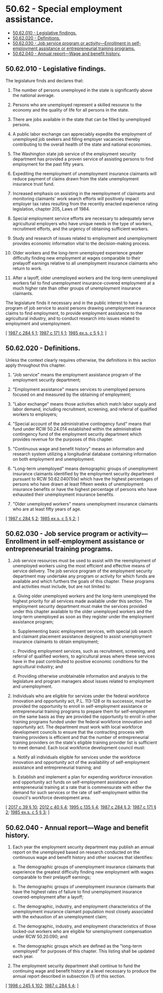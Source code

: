 # 50.62 - Special employment assistance.
* [50.62.010 - Legislative findings.](#5062010---legislative-findings)
* [50.62.020 - Definitions.](#5062020---definitions)
* [50.62.030 - Job service program or activity—Enrollment in self-employment assistance or entrepreneurial training programs.](#5062030---job-service-program-or-activityenrollment-in-self-employment-assistance-or-entrepreneurial-training-programs)
* [50.62.040 - Annual report—Wage and benefit history.](#5062040---annual-reportwage-and-benefit-history)
## 50.62.010 - Legislative findings.
The legislature finds and declares that:

1. The number of persons unemployed in the state is significantly above the national average.

2. Persons who are unemployed represent a skilled resource to the economy and the quality of life for all persons in the state.

3. There are jobs available in the state that can be filled by unemployed persons.

4. A public labor exchange can appreciably expedite the employment of unemployed job seekers and filling employer vacancies thereby contributing to the overall health of the state and national economies.

5. The Washington state job service of the employment security department has provided a proven service of assisting persons to find employment for the past fifty years.

6. Expediting the reemployment of unemployment insurance claimants will reduce payment of claims drawn from the state unemployment insurance trust fund.

7. Increased emphasis on assisting in the reemployment of claimants and monitoring claimants' work search efforts will positively impact employer tax rates resulting from the recently enacted experience rating legislation, chapter 205, Laws of 1984.

8. Special employment service efforts are necessary to adequately serve agricultural employers who have unique needs in the type of workers, recruitment efforts, and the urgency of obtaining sufficient workers.

9. Study and research of issues related to employment and unemployment provides economic information vital to the decision-making process.

10. Older workers and the long-term unemployed experience greater difficulty finding new employment at wages comparable to their prelayoff earnings relative to all unemployment insurance claimants who return to work.

11. After a layoff, older unemployed workers and the long-term unemployed workers fail to find unemployment insurance-covered employment at a much higher rate than other groups of unemployment insurance claimants.

The legislature finds it necessary and in the public interest to have a program of job service to assist persons drawing unemployment insurance claims to find employment, to provide employment assistance to the agricultural industry, and to conduct research into issues related to employment and unemployment.

\[ [1987 c 284 § 1](http://leg.wa.gov/CodeReviser/documents/sessionlaw/1987c284.pdf?cite=1987%20c%20284%20§%201); [1987 c 171 § 1](http://leg.wa.gov/CodeReviser/documents/sessionlaw/1987c171.pdf?cite=1987%20c%20171%20§%201); [1985 ex.s. c 5 § 1](http://leg.wa.gov/CodeReviser/documents/sessionlaw/1985ex1c5.pdf?cite=1985%20ex.s.%20c%205%20§%201); \]

## 50.62.020 - Definitions.
Unless the context clearly requires otherwise, the definitions in this section apply throughout this chapter.

1. "Job service" means the employment assistance program of the employment security department;

2. "Employment assistance" means services to unemployed persons focused on and measured by the obtaining of employment;

3. "Labor exchange" means those activities which match labor supply and labor demand, including recruitment, screening, and referral of qualified workers to employers;

4. "Special account of the administrative contingency fund" means that fund under RCW 50.24.014 established within the administrative contingency fund of the employment security department which provides revenue for the purposes of this chapter.

5. "Continuous wage and benefit history" means an information and research system utilizing a longitudinal database containing information on both employment and unemployment.

6. "Long-term unemployed" means demographic groups of unemployment insurance claimants identified by the employment security department pursuant to RCW 50.62.040(1)(e) which have the highest percentages of persons who have drawn at least fifteen weeks of unemployment insurance benefits or have the highest percentage of persons who have exhausted their unemployment insurance benefits.

7. "Older unemployed workers" means unemployment insurance claimants who are at least fifty years of age.

\[ [1987 c 284 § 2](http://leg.wa.gov/CodeReviser/documents/sessionlaw/1987c284.pdf?cite=1987%20c%20284%20§%202); [1985 ex.s. c 5 § 2](http://leg.wa.gov/CodeReviser/documents/sessionlaw/1985ex1c5.pdf?cite=1985%20ex.s.%20c%205%20§%202); \]

## 50.62.030 - Job service program or activity—Enrollment in self-employment assistance or entrepreneurial training programs.
1. Job service resources must be used to assist with the reemployment of unemployed workers using the most efficient and effective means of service delivery. The job service program of the employment security department may undertake any program or activity for which funds are available and which furthers the goals of this chapter. These programs and activities must include, but are not limited to:

    a.  Giving older unemployed workers and the long-term unemployed the highest priority for all services made available under this section. The employment security department must make the services provided under this chapter available to the older unemployed workers and the long-term unemployed as soon as they register under the employment assistance program;

    b.  Supplementing basic employment services, with special job search and claimant placement assistance designed to assist unemployment insurance claimants to obtain employment;

    c.  Providing employment services, such as recruitment, screening, and referral of qualified workers, to agricultural areas where these services have in the past contributed to positive economic conditions for the agricultural industry; and

    d.  Providing otherwise unobtainable information and analysis to the legislature and program managers about issues related to employment and unemployment.

2. Individuals who are eligible for services under the federal workforce innovation and opportunity act, P.L. 113-128 or its successor, must be provided the opportunity to enroll in self-employment assistance or entrepreneurial training programs to prepare them for self-employment on the same basis as they are provided the opportunity to enroll in other training programs funded under the federal workforce innovation and opportunity act. The department must work with local workforce development councils to ensure that the contracting process with training providers is efficient and that the number of entrepreneurial training providers on the state's eligible training provider list is sufficient to meet demand. Each local workforce development council must:

    a.  Notify all individuals eligible for services under the workforce innovation and opportunity act of the availability of self-employment assistance and entrepreneurial training; and

    b.  Establish and implement a plan for expending workforce innovation and opportunity act funds on self-employment assistance and entrepreneurial training at a rate that is commensurate with either the demand for such services or the rate of self-employment within the council's workforce development area.

\[ [2017 c 39 § 10](http://lawfilesext.leg.wa.gov/biennium/2017-18/Pdf/Bills/Session%20Laws/Senate/5237.SL.pdf?cite=2017%20c%2039%20§%2010); [2012 c 40 § 4](http://lawfilesext.leg.wa.gov/biennium/2011-12/Pdf/Bills/Session%20Laws/Senate/6289.SL.pdf?cite=2012%20c%2040%20§%204); [1995 c 135 § 4](http://lawfilesext.leg.wa.gov/biennium/1995-96/Pdf/Bills/Session%20Laws/House/1063.SL.pdf?cite=1995%20c%20135%20§%204); [1987 c 284 § 3](http://leg.wa.gov/CodeReviser/documents/sessionlaw/1987c284.pdf?cite=1987%20c%20284%20§%203); [1987 c 171 § 2](http://leg.wa.gov/CodeReviser/documents/sessionlaw/1987c171.pdf?cite=1987%20c%20171%20§%202); [1985 ex.s. c 5 § 3](http://leg.wa.gov/CodeReviser/documents/sessionlaw/1985ex1c5.pdf?cite=1985%20ex.s.%20c%205%20§%203); \]

## 50.62.040 - Annual report—Wage and benefit history.
1. Each year the employment security department may publish an annual report on the unemployed based on research conducted on the continuous wage and benefit history and other sources that identifies:

    a.  The demographic groups of unemployment insurance claimants that experience the greatest difficulty finding new employment with wages comparable to their prelayoff earnings;

    b.  The demographic groups of unemployment insurance claimants that have the highest rates of failure to find unemployment insurance covered-employment after a layoff;

    c.  The demographic, industry, and employment characteristics of the unemployment insurance claimant population most closely associated with the exhaustion of an unemployment claim;

    d.  The demographic, industry, and employment characteristics of those locked-out workers who are eligible for unemployment compensation under RCW 50.20.090; and

    e.  The demographic groups which are defined as the "long-term unemployed" for purposes of this chapter. This listing shall be updated each year.

2. The employment security department shall continue to fund the continuing wage and benefit history at a level necessary to produce the annual report described in subsection (1) of this section.

\[ [1998 c 245 § 102](http://lawfilesext.leg.wa.gov/biennium/1997-98/Pdf/Bills/Session%20Laws/Senate/6219.SL.pdf?cite=1998%20c%20245%20§%20102); [1987 c 284 § 4](http://leg.wa.gov/CodeReviser/documents/sessionlaw/1987c284.pdf?cite=1987%20c%20284%20§%204); \]

